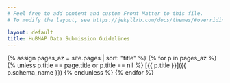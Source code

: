 ```yaml
---
# Feel free to add content and custom Front Matter to this file.
# To modify the layout, see https://jekyllrb.com/docs/themes/#overriding-theme-defaults

layout: default
title: HuBMAP Data Submission Guidelines
---
```


{% assign pages_az = site.pages | sort: "title" %}
{% for p in pages_az %}
{% unless p.title == page.title or p.title == nil %}
[{{ p.title }}]({{ p.schema_name }})
{% endunless %}
{% endfor %}